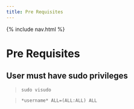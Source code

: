 ```yaml
---
title: Pre Requisites
---
```

{% include nav.html %}
# **Pre Requisites**
## User must have sudo privileges
> `sudo visudo`

> `*username* ALL=(ALL:ALL) ALL`
